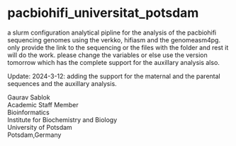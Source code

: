 # pacbiohifi_universitat_potsdam
a slurm configuration analytical pipline for the analysis of the pacbiohifi sequencing genomes using the verkko, hifiasm and the genomeasm4pg. only provide the link to the sequencing or the files with the folder and rest it will do the work. please change the variables or else use the version tomorrow which has the complete support for the auxillary analysis also. 

Update: 2024-3-12: adding the support for the maternal and the parental sequences and the auxillary analysis. 

Gaurav Sablok \
Academic Staff Member \
Bioinformatics \
Institute for Biochemistry and Biology \
University of Potsdam \
Potsdam,Germany
